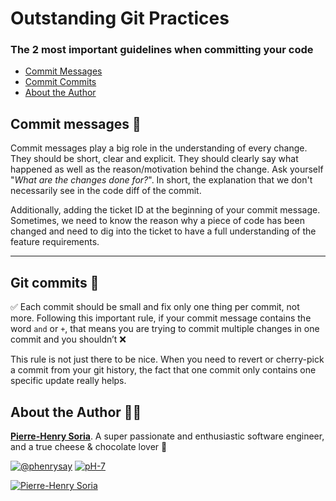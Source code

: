 # Outstanding Git Practices

### The 2 most important guidelines when committing your code

- [Commit Messages](#commit-messages-)
- [Commit Commits](#git-commits-)
- [About the Author](#about-the-author-)

## Commit messages 📝

Commit messages play a big role in the understanding of every change. They should be short, clear and explicit. They should clearly say what happened as well as the reason/motivation behind the change. Ask yourself "*What are the changes done for?*". In short, the explanation that we don't necessarily see in the code diff of the commit.

Additionally, adding the ticket ID at the beginning of your commit message. Sometimes, we need to know the reason why a piece of code has been changed and need to dig into the ticket to have a full understanding of the feature requirements.

---

## Git commits 🎨

✅ Each commit should be small and fix only one thing per commit, not more. Following this important rule, if your commit message contains the word `and` or `+`, that means you are trying to commit multiple changes in one commit and you shouldn’t ❌

This rule is not just there to be nice. When you need to revert or cherry-pick a commit from your git history, the fact that one commit only contains one specific update really helps.


## About the Author 👨‍🍳

**[Pierre-Henry Soria](https://ph7.me)**. A super passionate and enthusiastic software engineer, and a true cheese & chocolate lover 💫 

[![@phenrysay](https://img.shields.io/badge/Twitter-1DA1F2?style=for-the-badge&logo=twitter&logoColor=white)](https://twitter.com/phenrysay) 
 [![pH-7](https://img.shields.io/badge/GitHub-100000?style=for-the-badge&logo=github&logoColor=white)](https://github.com/pH-7)

[![Pierre-Henry Soria](https://s.gravatar.com/avatar/a210fe61253c43c869d71eaed0e90149?s=200)](https://ph7.me "Pierre-Henry Soria personal website")
